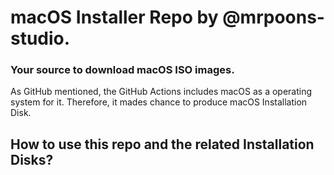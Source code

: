 # macOS Installer Repo by @mrpoons-studio.
### Your source to download macOS ISO images.

As GitHub mentioned, the GitHub Actions includes macOS as a operating system for it. Therefore, it mades chance to produce macOS Installation Disk.

## How to use this repo and the related Installation Disks?

